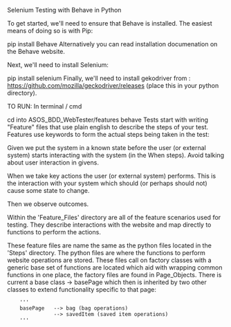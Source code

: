 
Selenium Testing with Behave in Python

To get started, we'll need to ensure that Behave is installed. The easiest means of doing so is with Pip:

pip install Behave
Alternatively you can read installation documenation on the Behave website.

Next, we'll need to install Selenium:

pip install selenium
Finally, we'll need to install gekodriver from : https://github.com/mozilla/geckodriver/releases (place this in your python directory).

TO RUN: In terminal / cmd

cd into ASOS_BDD_WebTester/features
behave
Tests start with writing "Feature" files that use plain english to describe the steps of your test. Features use keywords to form the actual steps being taken in the test:

Given we put the system in a known state before the user (or external system) starts interacting with the system (in the When steps). Avoid talking about user interaction in givens.

When we take key actions the user (or external system) performs. This is the interaction with your system which should (or perhaps should not) cause some state to change.

Then we observe outcomes.

Within the 'Feature_Files' directory are all of the feature scenarios used for testing. They describe interactions with the website and map directly to functions to perform the actions.

These feature files are name the same as the python files located in the 'Steps' directory. The python files are where the functions to perform website operations are stored. These files call on factory classes with a generic base set of functions are located which aid with wrapping common functions in one place, the factory files are found in Page_Objects. There is current a base class -> basePage which then is inherited by two other classes to extend functionality specific to that page:

        '''
        basePage   --> bag (bag operations)
                   --> savedItem (saved item operations)
        '''

